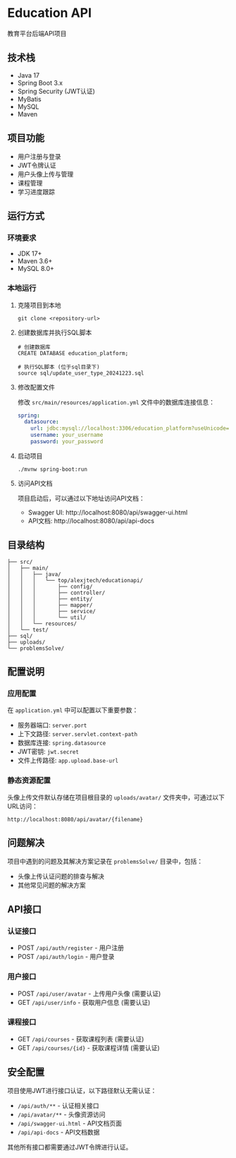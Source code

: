 # Education API

教育平台后端API项目

## 技术栈

- Java 17
- Spring Boot 3.x
- Spring Security (JWT认证)
- MyBatis
- MySQL
- Maven

## 项目功能

- 用户注册与登录
- JWT令牌认证
- 用户头像上传与管理
- 课程管理
- 学习进度跟踪

## 运行方式

### 环境要求

- JDK 17+
- Maven 3.6+
- MySQL 8.0+

### 本地运行

1. 克隆项目到本地
   ```
   git clone <repository-url>
   ```

2. 创建数据库并执行SQL脚本
   ```
   # 创建数据库
   CREATE DATABASE education_platform;
   
   # 执行SQL脚本 (位于sql目录下)
   source sql/update_user_type_20241223.sql
   ```

3. 修改配置文件
   
   修改 `src/main/resources/application.yml` 文件中的数据库连接信息：
   
   ```yaml
   spring:
     datasource:
       url: jdbc:mysql://localhost:3306/education_platform?useUnicode=true&characterEncoding=utf8&useSSL=false&serverTimezone=Asia/Shanghai
       username: your_username
       password: your_password
   ```

4. 启动项目
   ```
   ./mvnw spring-boot:run
   ```

5. 访问API文档
   
   项目启动后，可以通过以下地址访问API文档：
   - Swagger UI: http://localhost:8080/api/swagger-ui.html
   - API文档: http://localhost:8080/api/api-docs

## 目录结构

```
├── src/
│   ├── main/
│   │   ├── java/
│   │   │   └── top/alexjtech/educationapi/
│   │   │       ├── config/
│   │   │       ├── controller/
│   │   │       ├── entity/
│   │   │       ├── mapper/
│   │   │       ├── service/
│   │   │       └── util/
│   │   └── resources/
│   └── test/
├── sql/
├── uploads/
└── problemsSolve/
```

## 配置说明

### 应用配置

在 `application.yml` 中可以配置以下重要参数：

- 服务器端口: `server.port`
- 上下文路径: `server.servlet.context-path`
- 数据库连接: `spring.datasource`
- JWT密钥: `jwt.secret`
- 文件上传路径: `app.upload.base-url`

### 静态资源配置

头像上传文件默认存储在项目根目录的 `uploads/avatar/` 文件夹中，可通过以下URL访问：

```
http://localhost:8080/api/avatar/{filename}
```

## 问题解决

项目中遇到的问题及其解决方案记录在 `problemsSolve/` 目录中，包括：

- 头像上传认证问题的排查与解决
- 其他常见问题的解决方案

## API接口

### 认证接口

- POST `/api/auth/register` - 用户注册
- POST `/api/auth/login` - 用户登录

### 用户接口

- POST `/api/user/avatar` - 上传用户头像 (需要认证)
- GET `/api/user/info` - 获取用户信息 (需要认证)

### 课程接口

- GET `/api/courses` - 获取课程列表 (需要认证)
- GET `/api/courses/{id}` - 获取课程详情 (需要认证)

## 安全配置

项目使用JWT进行接口认证，以下路径默认无需认证：

- `/api/auth/**` - 认证相关接口
- `/api/avatar/**` - 头像资源访问
- `/api/swagger-ui.html` - API文档页面
- `/api/api-docs` - API文档数据

其他所有接口都需要通过JWT令牌进行认证。